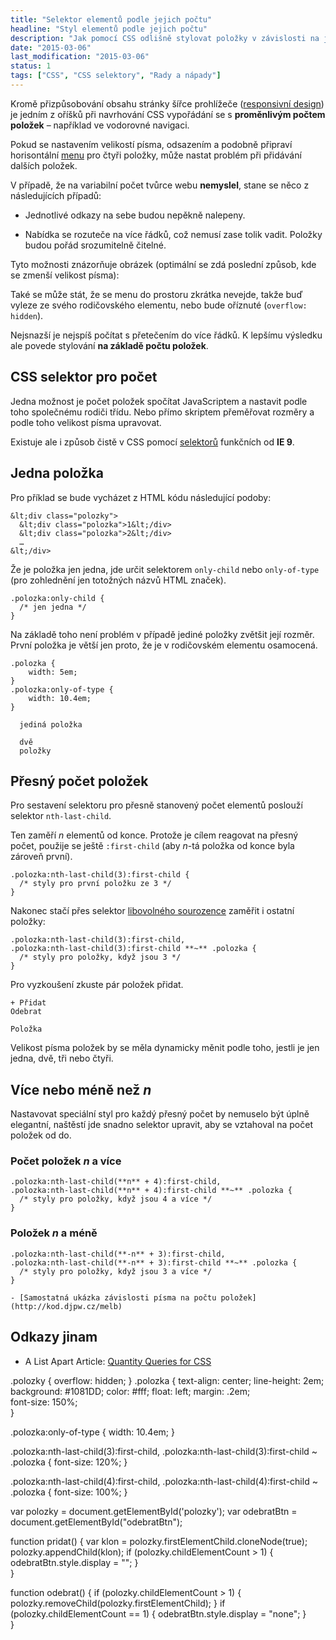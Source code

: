 ```yaml
---
title: "Selektor elementů podle jejich počtu"
headline: "Styl elementů podle jejich počtu"
description: "Jak pomocí CSS odlišně stylovat položky v závislosti na jejich počtu."
date: "2015-03-06"
last_modification: "2015-03-06"
status: 1
tags: ["CSS", "CSS selektory", "Rady a nápady"]
---
```


Kromě přizpůsobování obsahu stránky šířce prohlížeče ([responsivní design](/responsive)) je jedním z oříšků při navrhování CSS vypořádání se s **proměnlivým počtem položek** – například ve vodorovné navigaci.

Pokud se nastavením velikostí písma, odsazením a podobně připraví horisontální [menu](/menu) pro čtyři položky, může nastat problém při přidávání dalších položek.

V případě, že na variabilní počet tvůrce webu **nemyslel**, stane se něco z následujících případů:

  - Jednotlivé odkazy na sebe budou nepěkně nalepeny.

  - Nabídka se rozuteče na více řádků, což nemusí zase tolik vadit. Položky budou pořád srozumitelně čitelné.

Tyto možnosti znázorňuje obrázek (optimální se zdá poslední způsob, kde se zmenší velikost písma):

Také se může stát, že se menu do prostoru zkrátka nevejde, takže buď vyleze ze svého rodičovského elementu, nebo bude oříznuté (`overflow: hidden`).

Nejsnazší je nejspíš počítat s přetečením do více řádků. K lepšímu výsledku ale povede stylování **na základě počtu položek**.

## CSS selektor pro počet

Jedna možnost je počet položek spočítat JavaScriptem a nastavit podle toho společnému rodiči třídu. Nebo přímo skriptem přeměřovat rozměry a podle toho velikost písma upravovat.

Existuje ale i způsob čistě v CSS pomocí [selektorů](/css-selektory) funkčních od **IE 9**.

## Jedna položka

Pro příklad se bude vycházet z HTML kódu následující podoby:

```
&lt;div class="polozky">
  &lt;div class="polozka">1&lt;/div>
  &lt;div class="polozka">2&lt;/div>
  …
&lt;/div>
```

Že je položka jen jedna, jde určit selektorem `only-child` nebo `only-of-type` (pro zohlednění jen totožných názvů HTML značek).

```
.polozka:only-child {
  /* jen jedna */
}
```

Na základě toho není problém v případě jediné položky zvětšit její rozměr. První položka je větší jen proto, že je v rodičovském elementu osamocená.

    .polozka {
        width: 5em;
    }    
    .polozka:only-of-type {
        width: 10.4em;
    }    

      jediná položka

      dvě
      položky

## Přesný počet položek

Pro sestavení selektoru pro přesně stanovený počet elementů poslouží selektor `nth-last-child`.

Ten zaměří *n* elementů od konce. Protože je cílem reagovat na přesný počet, použije se ještě `:first-child` (aby *n*-tá položka od konce byla zároveň první).

```
.polozka:nth-last-child(3):first-child {
  /* styly pro první položku ze 3 */
}
```

Nakonec stačí přes selektor [libovolného sourozence](/css-selektory#libovolny-sourozenec) zaměřit i ostatní položky:

```
.polozka:nth-last-child(3):first-child,
.polozka:nth-last-child(3):first-child **~** .polozka {
  /* styly pro položky, když jsou 3 */
}
```

Pro vyzkoušení zkuste pár položek přidat.

    + Přidat
    Odebrat

    Položka

Velikost písma položek by se měla dynamicky měnit podle toho, jestli je jen jedna, dvě, tři nebo čtyři.

## Více nebo méně než *n*

Nastavovat speciální styl pro každý přesný počet by nemuselo být úplně elegantní, naštěstí jde snadno selektor upravit, aby se vztahoval na počet položek od do.

### Počet položek *n* a více

```
.polozka:nth-last-child(**n** + 4):first-child,
.polozka:nth-last-child(**n** + 4):first-child **~** .polozka {
  /* styly pro položky, když jsou 4 a více */
}
```

### Položek *n* a méně

```
.polozka:nth-last-child(**-n** + 3):first-child,
.polozka:nth-last-child(**-n** + 3):first-child **~** .polozka {
  /* styly pro položky, když jsou 3 a více */
}
```

    - [Samostatná ukázka závislosti písma na počtu položek](http://kod.djpw.cz/melb)

## Odkazy jinam

  - A List Apart Article: [Quantity Queries for CSS](http://alistapart.com/article/quantity-queries-for-css)

  .polozky {
    overflow: hidden;
  }
  .polozka {
    text-align: center;
    line-height: 2em;
    background: #1081DD;
    color: #fff;
    float: left;
    margin: .2em;  
    font-size: 150%;    
  }

.polozka:only-of-type {
    width: 10.4em;
}

.polozka:nth-last-child(3):first-child,
.polozka:nth-last-child(3):first-child ~ .polozka {
    font-size: 120%;
}

.polozka:nth-last-child(4):first-child,
.polozka:nth-last-child(4):first-child ~ .polozka {
    font-size: 100%;
}

var polozky = document.getElementById('polozky');
var odebratBtn = document.getElementById("odebratBtn");

function pridat() {
    var klon = polozky.firstElementChild.cloneNode(true);
    polozky.appendChild(klon);
    if (polozky.childElementCount > 1) {
        odebratBtn.style.display = "";
    }    
}

function odebrat() {
    if (polozky.childElementCount > 1) {
        polozky.removeChild(polozky.firstElementChild);
    }
    if (polozky.childElementCount == 1) {
        odebratBtn.style.display = "none";
    }    
}